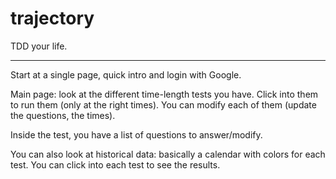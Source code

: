 # trajectory

TDD your life.

---

Start at a single page, quick intro and login with Google.

Main page: look at the different time-length tests you have. Click into them to run them (only at the right times). You can modify each of them (update the questions, the times).

Inside the test, you have a list of questions to answer/modify.

You can also look at historical data: basically a calendar with colors for each test. You can click into each test to see the results.